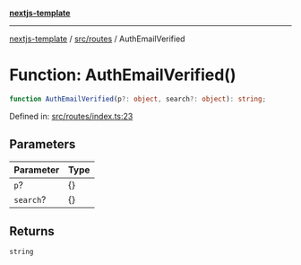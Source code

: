 [**nextjs-template**](../../../README.md)

---

[nextjs-template](../../../README.md) / [src/routes](../README.md) / AuthEmailVerified

# Function: AuthEmailVerified()

```ts
function AuthEmailVerified(p?: object, search?: object): string;
```

Defined in: [src/routes/index.ts:23](https://github.com/Its-Satyajit/nextjs-template/blob/a020f2e64682696d16eea8be5c54d400aa09764e/src/routes/index.ts#L23)

## Parameters

| Parameter | Type |
| --------- | ---- |
| `p`?      | \{\} |
| `search`? | \{\} |

## Returns

`string`
